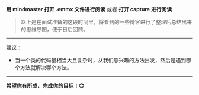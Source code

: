 **用 mindmaster 打开 .emmx 文件进行阅读** 或者 **打开 capture 进行阅读**
>以上是在面试准备的这段时间里，将看到的一些博客进行了整理后总结出来的思维导图，便于日后回顾。
---
建议：  
+ 当一个类的代码量相当大且复杂时，从我们感兴趣的方法出发，然后是遇到哪个方法就解决哪个方法。
---
**希望你有所成，完成你的目标！😊**
